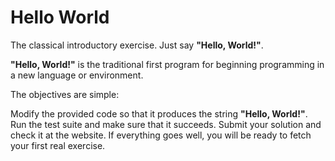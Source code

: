 ﻿# Hello World

The classical introductory exercise. Just say **"Hello, World!"**.

**"Hello, World!"** is the traditional first program for beginning programming in a new language or environment.

The objectives are simple:

Modify the provided code so that it produces the string **"Hello, World!"**.
Run the test suite and make sure that it succeeds.
Submit your solution and check it at the website.
If everything goes well, you will be ready to fetch your first real exercise.
